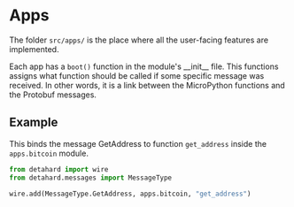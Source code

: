 # Apps

The folder `src/apps/` is the place where all the user-facing features are implemented.

Each app has a `boot()` function in the module's \_\_init\_\_ file. This functions assigns what function should be called if some specific message was received. In other words, it is a link between the MicroPython functions and the Protobuf messages.

## Example

This binds the message GetAddress to function `get_address` inside the `apps.bitcoin` module.

```python
from detahard import wire
from detahard.messages import MessageType

wire.add(MessageType.GetAddress, apps.bitcoin, "get_address")
```
